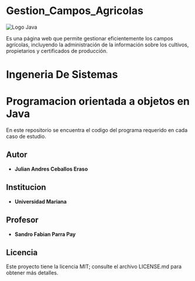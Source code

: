 # Gestion_Campos_Agricolas

![Logo Java](C:\Users\Home\Downloads\lesto.jpg)

Es una página web que permite gestionar eficientemente los campos agrícolas, incluyendo la administración de la información sobre los cultivos, propietarios y certificados de producción. 

# Ingeneria De Sistemas

# Programacion orientada a objetos en Java

En este repositorio se encuentra el codigo del programa requerido en cada caso de estudio.

## Autor

* **Julian Andres Ceballos Eraso**

## Institucion

* **Universidad Mariana**

## Profesor

* **Sandro Fabian Parra Pay**

## Licencia

Este proyecto tiene la licencia MIT; consulte el archivo LICENSE.md para obtener más detalles.

